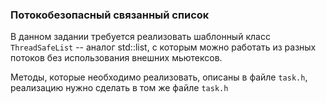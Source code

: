 ### Потокобезопасный связанный список

В данном задании требуется реализовать шаблонный класс `ThreadSafeList` -- аналог std::list, с которым можно работать
из разных потоков без использования внешних мьютексов.

Методы, которые необходимо реализовать, описаны в файле `task.h`, реализацию нужно сделать в том же файле `task.h`
